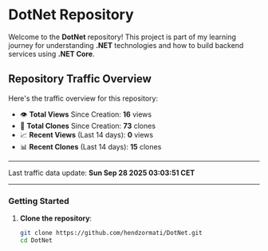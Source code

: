 # DotNet Repository

Welcome to the **DotNet** repository! This project is part of my learning journey for understanding **.NET** technologies and how to build backend services using **.NET Core**. 

## Repository Traffic Overview

Here's the traffic overview for this repository:

- 👁️ **Total Views** Since Creation: **16** views
- 🔄 **Total Clones** Since Creation: **73** clones
- 📈 **Recent Views** (Last 14 days): **0** views
- 📊 **Recent Clones** (Last 14 days): **15** clones

---

Last traffic data update: **Sun Sep 28 2025 03:03:51 CET**

---
### Getting Started

1. **Clone the repository**:
   ```bash
   git clone https://github.com/hendzormati/DotNet.git
   cd DotNet
